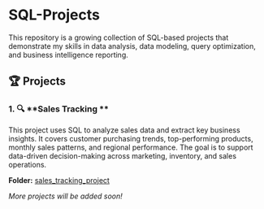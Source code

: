 ﻿# SQL-Projects

This repository is a growing collection of SQL-based projects that demonstrate my skills in data analysis, data modeling, query optimization, and business intelligence reporting.

## 🏆 Projects

### 1. 🔍 **Sales Tracking **

This project uses SQL to analyze sales data and extract key business insights. It covers customer purchasing trends, top-performing products, monthly sales patterns, and regional performance. The goal is to support data-driven decision-making across marketing, inventory, and sales operations.

**Folder:** [sales_tracking_project](./sales_tracking_project)

_More projects will be added soon!_
